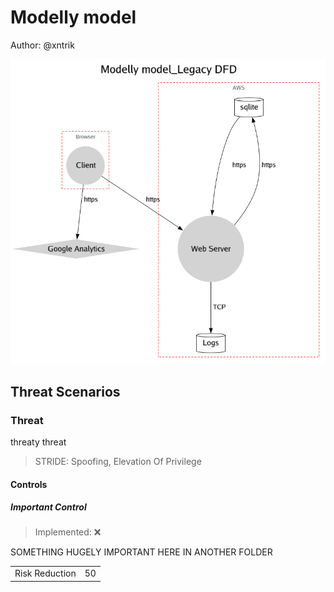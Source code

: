 # Modelly model

Author: @xntrik

![Diagram](tm2-modellymodel.png "Diagram")

## Threat Scenarios

### Threat

threaty threat

> STRIDE: Spoofing, Elevation Of Privilege

#### Controls


##### Important Control

> Implemented: ❌

SOMETHING HUGELY IMPORTANT HERE IN ANOTHER FOLDER

|    |    |
| -- | -- |
| Risk Reduction | 50 |

